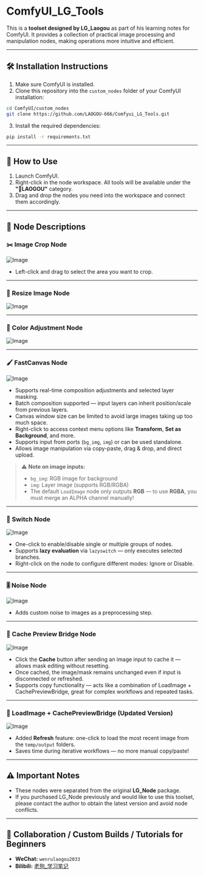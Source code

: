 # ComfyUI_LG_Tools

This is a **toolset designed by LG_Laogou** as part of his learning notes for ComfyUI. It provides a collection of practical image processing and manipulation nodes, making operations more intuitive and efficient.

---

## 🛠️ Installation Instructions

1. Make sure ComfyUI is installed.
2. Clone this repository into the `custom_nodes` folder of your ComfyUI installation:

```bash
cd ComfyUI/custom_nodes
git clone https://github.com/LAOGOU-666/Comfyui_LG_Tools.git
```

3. Install the required dependencies:

```bash
pip install -r requirements.txt
```

---

## 🚀 How to Use

1. Launch ComfyUI.
2. Right-click in the node workspace. All tools will be available under the **"🎈LAOGOU"** category.
3. Drag and drop the nodes you need into the workspace and connect them accordingly.

---

## 🧩 Node Descriptions

### ✂️ Image Crop Node
![Image](./assets/crop.jpg)

- Left-click and drag to select the area you want to crop.

---

### 📏 Resize Image Node
![Image](./assets/size.jpg)

---

### 🎨 Color Adjustment Node
![Image](./assets/color_adjust.jpg)

---

### 🖌️ FastCanvas Node
![Image](./assets/FastCanvas.png)

- Supports real-time composition adjustments and selected layer masking.
- Batch composition supported — input layers can inherit position/scale from previous layers.
- Canvas window size can be limited to avoid large images taking up too much space.
- Right-click to access context menu options like **Transform**, **Set as Background**, and more.
- Supports input from ports (`bg_img`, `img`) or can be used standalone.
- Allows image manipulation via copy-paste, drag & drop, and direct upload.

> ⚠️ **Note on image inputs:**  
> - `bg_img`: RGB image for background  
> - `img`: Layer image (supports RGB/RGBA)  
> - The default `LoadImage` node only outputs **RGB** — to use **RGBA**, you must merge an ALPHA channel manually!

---

### 🔀 Switch Node
![Image](./assets/switch.jpg)

- One-click to enable/disable single or multiple groups of nodes.
- Supports **lazy evaluation** via `lazyswitch` — only executes selected branches.
- Right-click on the node to configure different modes: Ignore or Disable.

---

### 🎚️ Noise Node
![Image](./assets/noise.jpg)

- Adds custom noise to images as a preprocessing step.

---

### 🌉 Cache Preview Bridge Node
![Image](./assets/CachePreviewBridge.png)

- Click the **Cache** button after sending an image input to cache it — allows mask editing without resetting.
- Once cached, the image/mask remains unchanged even if input is disconnected or refreshed.
- Supports copy functionality — acts like a combination of LoadImage + CachePreviewBridge, great for complex workflows and repeated tasks.

---

### 🔄 LoadImage + CachePreviewBridge (Updated Version)
![Image](./assets/refresh.png)

- Added **Refresh** feature: one-click to load the most recent image from the `temp/output` folders.
- Saves time during iterative workflows — no more manual copy/paste!

---

## ⚠️ Important Notes

- These nodes were separated from the original **LG_Node** package.
- If you purchased LG_Node previously and would like to use this toolset, please contact the author to obtain the latest version and avoid node conflicts.

---

## 🤝 Collaboration / Custom Builds / Tutorials for Beginners

- **WeChat:** `wenrulaogou2033`  
- **Bilibili:** [老狗_学习笔记](https://space.bilibili.com/)
